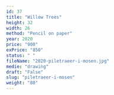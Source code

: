 ```yaml
---
id: 37
title: "Willow Trees"
height: 32
width: 26
method: "Pencil on paper"
year: 2020
price: "900"
exPrice: "850"
status: " "
fileName: "2020-piletraeer-i-mosen.jpg"
medie: "drawing"
draft: "False"
slug: "piletraeer-i-mosen"
weight: "80"
---
```

